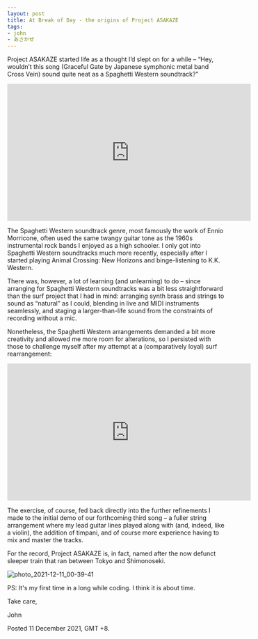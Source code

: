 ```yaml
---
layout: post
title: At Break of Day - the origins of Project ASAKAZE
tags:
- john
- あさかぜ
---
```


Project ASAKAZE started life as a thought I’d slept on for a while – “Hey, wouldn’t this song (Graceful Gate by Japanese symphonic metal band Cross Vein) sound quite neat as a Spaghetti Western soundtrack?”  

<iframe width="560" height="315" src="https://www.youtube.com/embed/L77od8xO5mM" frameborder="0" allow="autoplay" allowfullscreen></iframe>


The Spaghetti Western soundtrack genre, most famously the work of Ennio Morricone, often used the same twangy guitar tone as the 1960s instrumental rock bands I enjoyed as a high schooler. I only got into Spaghetti Western soundtracks much more recently, especially after I started playing Animal Crossing: New Horizons and binge-listening to K.K. Western.

There was, however, a lot of learning (and unlearning) to do – since arranging for Spaghetti Western soundtracks was a bit less straightforward than the surf project that I had in mind: arranging synth brass and strings to sound as “natural” as I could, blending in live and MIDI instruments seamlessly, and staging a larger-than-life sound from the constraints of recording without a mic.

Nonetheless, the Spaghetti Western arrangements demanded a bit more creativity and allowed me more room for alterations, so I persisted with those to challenge myself after my attempt at a (comparatively loyal) surf rearrangement:

<iframe width="560" height="315" src="https://www.youtube.com/embed/0YsSD0rnSgw" frameborder="0" allow="autoplay" allowfullscreen></iframe>


The exercise, of course, fed back directly into the further refinements I made to the initial demo of our forthcoming third song – a fuller string arrangement where my lead guitar lines played along with (and, indeed, like a violin), the addition of timpani, and of course more experience having to mix and master the tracks.

For the record, Project ASAKAZE is, in fact, named after the now defunct sleeper train that ran between Tokyo and Shimonoseki.

![photo_2021-12-11_00-39-41](https://user-images.githubusercontent.com/16605375/145611657-cebd75fd-d493-4b03-8b4a-076d93a8d024.jpg)

PS: It's my first time in a long while coding. I think it is about time.

Take care,

John

Posted 11 December 2021, GMT +8.






